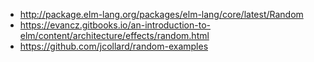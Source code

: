 - http://package.elm-lang.org/packages/elm-lang/core/latest/Random
- https://evancz.gitbooks.io/an-introduction-to-elm/content/architecture/effects/random.html
- https://github.com/jcollard/random-examples
